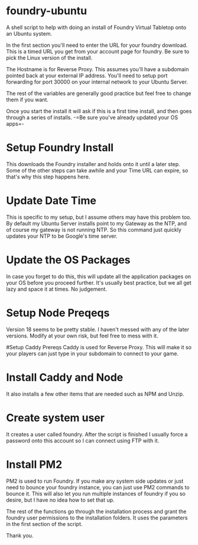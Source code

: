 # foundry-ubuntu
A shell script to help with doing an install of Foundry Virtual Tabletop onto an Ubuntu system. 

In the first section you'll need to enter the URL for your foundry download. This is a timed URL you get from your account page for foundry. Be sure to pick the Linux version of the install.

The Hostname is for Reverse Proxy. This assumes you'll have a subdomain pointed back at your external IP address. You'll need to setup port forwarding for port 30000 on your internal network to your Ubuntu Server. 

The rest of the variables are generally good practice but feel free to change them if you want. 

Once you start the install it will ask if this is a first time install, and then goes through a series of installs.
-=Be sure you've already updated your OS apps=-



# Setup Foundry Install
This downloads the Foundry installer and holds onto it until a later step. Some of the other steps can take awhile and your Time URL can expire, so that's why this step happens here.

# Update Date Time
This is specific to my setup, but I assume others may have this problem too. By default my Ubuntu Server installs point to my Gateway as the NTP, and of course my gateway is not running NTP. So this command just quickly updates your NTP to be Google's time server.

# Update the OS Packages
In case you forget to do this, this will update all the application packages on your OS before  you proceed further. It's usually best practice, but we all get lazy and space it at times. No judgement. 

# Setup Node Preqeqs
Version 18 seems to be pretty stable. I haven't messed with any of the later versions. Modify at your own risk, but feel free to mess with it.

#Setup Caddy Prereqs
Caddy is used for Reverse Proxy. This will make it so your players can just type in your subdomain to connect to your game.

# Install Caddy and Node
It also installs a few other items that are needed such as NPM and Unzip. 

# Create system user
It creates a user called foundry. After the script is finished I usually force a password onto this account so I can connect using FTP with it. 

# Install PM2
PM2 is used to run Foundry. If you make any system side updates or just need to bounce your foundry instance, you can just use PM2 commands to bounce it. This will also let you run multiple instances of foundry if you so desire, but I have no idea how to set that up.

The rest of the functions go through the installation process and grant the foundry user permissions to the installation folders. It uses the parameters in the first section of the script.

Thank you.

